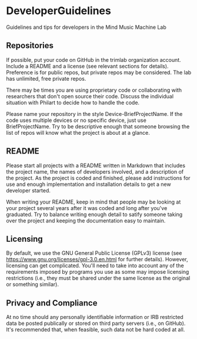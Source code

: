 # DeveloperGuidelines
Guidelines and tips for developers in the Mind Music Machine Lab

## Repositories
If possible, put your code on GitHub in the trimlab organization account. Include a README and a license (see relevant sections for details). Preference is for public repos, but private repos may be considered. The lab has unlimited, free private repos. 

There may be times you are using proprietary code or collaborating with researchers that don't open source their code. Discuss the individual situation with Philart to decide how to handle the code. 

Please name your repository in the style Device-BriefProjectName. If the code uses multiple devices or no specific device, just use BriefProjectName. Try to be descriptive enough that someone browsing the list of repos will know what the project is about at a glance. 

## README
Please start all projects with a README written in Markdown that includes the project name, the names of developers involved, and a description of the project. As the project is coded and finished, please add instructions for use and enough implementation and installation details to get a new developer started.

When writing your README, keep in mind that people may be looking at your project several years after it was coded and long after you've graduated. Try to balance writing enough detail to satify someone taking over the project and keeping the documentation easy to maintain.

## Licensing
By default, we use the GNU General Public License (GPLv3) license (see https://www.gnu.org/licenses/gpl-3.0.en.html for further details). However, licensing can get complicated. You'll need to take into account any of the requirements imposed by programs you use as some may impose licensing restrictions (i.e., they must be shared under the same license as the original or something similar). 

## Privacy and Compliance
At no time should any personally identifiable information or IRB restricted data be posted publically or stored on third party servers (i.e., on GitHub). It's recommended that, when feasible, such data not be hard coded at all.